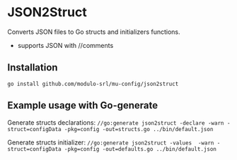 # JSON2Struct
Converts JSON files to Go structs and initializers functions.

* supports JSON with //comments

## Installation
`go install github.com/modulo-srl/mu-config/json2struct`

## Example usage with Go-generate
Generate structs declarations:
`//go:generate json2struct -declare -warn -struct=configData -pkg=config -out=structs.go ../bin/default.json`

Generate structs initializer:
`//go:generate json2struct -values  -warn -struct=configData -pkg=config -out=defaults.go ../bin/default.json`
